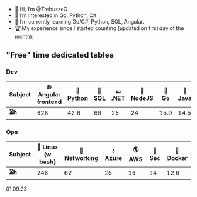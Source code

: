 - 👋 Hi, I’m @TrebuszeQ
- 👀 I’m interested in Go, Python, C#
- 🌱 I’m currently learning Go/C#, Python, SQL, Angular.
- 🏆 My experience since I started counting (updated on first day of the month):

<h2>"Free" time dedicated tables</h2>
<h3>Dev</h3>
<table class="darkTable">
<thead>
  <tr>
    <th>Subject</th>
    <th>🌐 Angular frontend</th>
    <th>🐍 Python</th>
    <th>📓 SQL</th>
    <th>💶 .NET</th>
    <th>🌱 NodeJS</th>
    <th>🐹 Go</th>
    <th>🌋 Java</th>
  </tr>
</thead>
<tbody>
  <tr>
    <td><strong>⏳h </strong></td>
    <td>628</td>
    <td>42.6</td>
    <td>66</td>
    <td>25</td>
    <td>24</td>
    <td>15.9 </td>
    <td>14.5</td>
  </tr>
</tbody>
</table>
<h3>Ops</h3>
<table class="darkTable">
<thead>
  <tr>
    <th>Subject</th>
    <th>🐧 Linux (w bash)</th>
    <th>🌉 Networking</th>
    <th>💧 Azure</th>
    <th>🌎 AWS</th>
    <th>🚓 Sec</th>
    <th>🐳 Docker</th>
  </tr>
</thead>
<tbody>
  <tr>
    <td><strong>⏳h </strong></td>
    <td>248</td>
    <td>62</td>
    <td>25</td>
    <td>16</td>
    <td>14</td>
    <td>12.6</td>
  </tr>
</tbody>
</table>
01.09.23

<!---
TrebuszeQ/TrebuszeQ is a ✨ special ✨ repository because its `README.md` (this file) appears on your GitHub profile.
You can click the Preview link to take a look at your changes.
- 💞️ I’m looking to collaborate on ...
- 📫 How to reach me ...
--->
